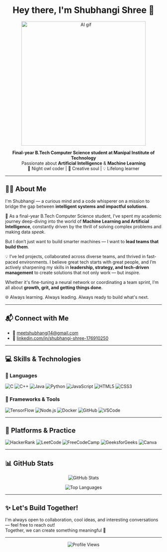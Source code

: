 <h1 align="center">Hey there, I'm Shubhangi Shree 👋</h1>

<p align="center">
  <img src="https://media.giphy.com/media/xT0xeMA62E1XIlup68/giphy.gif" width="400" alt="AI gif" />
</p>

<p align="center">
  <b>Final-year B.Tech Computer Science student at Manipal Institute of Technology</b><br>
  Passionate about <strong>Artificial Intelligence</strong> & <strong>Machine Learning</strong><br>
  🌙 Night owl coder | 🎨 Creative soul | 💡 Lifelong learner
</p>

---

## 🙋‍♀️ About Me

I'm Shubhangi — a curious mind and a code whisperer on a mission to bridge the gap between **intelligent systems and impactful solutions**.  

🚀 As a final-year B.Tech Computer Science student, I’ve spent my academic journey deep-diving into the world of **Machine Learning and Artificial Intelligence**, constantly driven by the thrill of solving complex problems and making data *speak*.

But I don’t just want to build smarter machines — I want to **lead teams that build them**.

💡 I’ve led projects, collaborated across diverse teams, and thrived in fast-paced environments. I believe great tech starts with great people, and I’m actively sharpening my skills in **leadership, strategy, and tech-driven management** to create solutions that not only work — but inspire.

Whether it's fine-tuning a neural network or coordinating a team sprint, I’m all about **growth, grit, and getting things done**.

🌐 Always learning. Always leading. Always ready to build what's next.

---

## 📬 Connect with Me

- 📧 [meetshubhangi14@gmail.com](mailto:meetshubhangi14@gmail.com)
- 🔗 [linkedin.com/in/shubhangi-shree-176910250](https://www.linkedin.com/in/shubhangi-shree-176910250)

---

## 💻 Skills & Technologies

### 🔹 Languages  
![C](https://img.shields.io/badge/C-00599C?style=for-the-badge&logo=c&logoColor=white)
![C++](https://img.shields.io/badge/C++-00599C?style=for-the-badge&logo=c%2B%2B&logoColor=white)
![Java](https://img.shields.io/badge/Java-ED8B00?style=for-the-badge&logo=java&logoColor=white)
![Python](https://img.shields.io/badge/Python-3776AB?style=for-the-badge&logo=python&logoColor=white)
![JavaScript](https://img.shields.io/badge/JavaScript-F7DF1E?style=for-the-badge&logo=javascript&logoColor=black)
![HTML5](https://img.shields.io/badge/HTML5-E34F26?style=for-the-badge&logo=html5&logoColor=white)
![CSS3](https://img.shields.io/badge/CSS3-1572B6?style=for-the-badge&logo=css3&logoColor=white)

### 🔹 Frameworks & Tools  
![TensorFlow](https://img.shields.io/badge/TensorFlow-FF6F00?style=for-the-badge&logo=tensorflow&logoColor=white)
![Node.js](https://img.shields.io/badge/Node.js-339933?style=for-the-badge&logo=nodedotjs&logoColor=white)
![Docker](https://img.shields.io/badge/Docker-2496ED?style=for-the-badge&logo=docker&logoColor=white)
![GitHub](https://img.shields.io/badge/GitHub-181717?style=for-the-badge&logo=github)
![VSCode](https://img.shields.io/badge/VSCode-007ACC?style=for-the-badge&logo=visual-studio-code&logoColor=white)

---

## 🧠 Platforms & Practice

![HackerRank](https://img.shields.io/badge/HackerRank-2EC866?style=for-the-badge&logo=HackerRank&logoColor=white)
![LeetCode](https://img.shields.io/badge/LeetCode-FFA116?style=for-the-badge&logo=LeetCode&logoColor=black)
![FreeCodeCamp](https://img.shields.io/badge/FreeCodeCamp-006400?style=for-the-badge&logo=freecodecamp)
![GeeksforGeeks](https://img.shields.io/badge/GeeksforGeeks-2F8D46?style=for-the-badge&logo=GeeksforGeeks&logoColor=white)
![Canva](https://img.shields.io/badge/Canva-00C4CC?style=for-the-badge&logo=canva&logoColor=white)

---

## 📊 GitHub Stats

<p align="center">
  <img src="https://github-readme-stats.vercel.app/api?username=shub-h14&show_icons=true&theme=tokyonight" alt="GitHub Stats" />
</p>

<p align="center">
  <img src="https://github-readme-stats.vercel.app/api/top-langs/?username=shub-h14&layout=compact&theme=tokyonight" alt="Top Languages" />
</p>

---

## ✨ Let's Build Together!

I'm always open to collaboration, cool ideas, and interesting conversations — feel free to reach out!  
Together, we can create something meaningful 💙

---

<p align="center">
  <img src="https://komarev.com/ghpvc/?username=shub-h14&label=Profile%20Views&color=0e75b6&style=flat" alt="Profile Views" />
</p>
